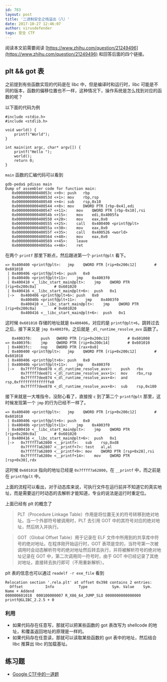 ```yaml
---
id: 783
layout: post
title: '二进制安全之栈溢出（八）'
date: 2017-10-27 12:46:07
author: virusdefender
tags: 安全 CTF
---
```


阅读本文前需要阅读 [https://www.zhihu.com/question/21249496](https://www.zhihu.com/question/21249496) 和回答后面的四个链接。

## plt && got 表

之前提到有些函数实现的代码是在 libc 中，但是编译时和运行时，libc 可能是不同的版本，函数的偏移位置也不一样，这种情况下，操作系统是怎么找到对应的函数的呢？

以下面的代码为例

```clike
#include <stdio.h>
#include <stdlib.h>

void world() {
    printf("World");
}

int main(int argc, char* argv[]) {
    printf("Hello ");
    world();
    return 0;
}
```

`main` 函数的汇编代码可以看到 

```
gdb-peda$ pdisas main
Dump of assembler code for function main:
   0x000000000040053c <+0>:	push   rbp
   0x000000000040053d <+1>:	mov    rbp,rsp
   0x0000000000400540 <+4>:	sub    rsp,0x10
   0x0000000000400544 <+8>:	mov    DWORD PTR [rbp-0x4],edi
   0x0000000000400547 <+11>:	mov    QWORD PTR [rbp-0x10],rsi
   0x000000000040054b <+15>:	mov    edi,0x4005fa
   0x0000000000400550 <+20>:	mov    eax,0x0
   0x0000000000400555 <+25>:	call   0x400400 <printf@plt>
   0x000000000040055a <+30>:	mov    eax,0x0
   0x000000000040055f <+35>:	call   0x400526 <world>
   0x0000000000400564 <+40>:	mov    eax,0x0
   0x0000000000400569 <+45>:	leave
   0x000000000040056a <+46>:	ret
```

在两个 `printf` 那里下断点，然后跟进第一个 `printf@plt` 看下。

```
=> 0x400400 <printf@plt>:	jmp    QWORD PTR [rip+0x200c12]        # 0x601018
 | 0x400406 <printf@plt+6>:	push   0x0
 | 0x40040b <printf@plt+11>:	jmp    0x4003f0
 | 0x400410 <__libc_start_main@plt>:	jmp    QWORD PTR [rip+0x200c0a]        # 0x601020
 | 0x400416 <__libc_start_main@plt+6>:	push   0x1
 |->   0x400406 <printf@plt+6>:	push   0x0
       0x40040b <printf@plt+11>:	jmp    0x4003f0
       0x400410 <__libc_start_main@plt>:	jmp    QWORD PTR [rip+0x200c0a]        # 0x601020
       0x400416 <__libc_start_main@plt+6>:	push   0x1
```

这时候 `0x601018` 存储的地址就是 `0x400406`，对应的是 `printf@plt+6`，跳转过去之后，接下来又是 `jmp 0x4003f0`，之后就是 `_dl_runtime_resolve_avx` 函数了。

```
   0x4003f0:	push   QWORD PTR [rip+0x200c12]        # 0x601008
=> 0x4003f6:	jmp    QWORD PTR [rip+0x200c14]        # 0x601010
 | 0x4003fc:	nop    DWORD PTR [rax+0x0]
 | 0x400400 <printf@plt>:	jmp    QWORD PTR [rip+0x200c12]        # 0x601018
 | 0x400406 <printf@plt+6>:	push   0x0
 | 0x40040b <printf@plt+11>:	jmp    0x4003f0
 |->   0x7ffff7dee870 <_dl_runtime_resolve_avx>:	push   rbx
       0x7ffff7dee871 <_dl_runtime_resolve_avx+1>:	mov    rbx,rsp
       0x7ffff7dee874 <_dl_runtime_resolve_avx+4>:	and    rsp,0xffffffffffffffe0
       0x7ffff7dee878 <_dl_runtime_resolve_avx+8>:	sub    rsp,0x180
```

接下来就是一大堆指令，没耐心看了，直接按 `c` 到了第二个 `printf@plt` 那里，这时候发现第一个 `jmp` 的行为已经不一样了。

```
=> 0x400400 <printf@plt>:	jmp    QWORD PTR [rip+0x200c12]        # 0x601018
 | 0x400406 <printf@plt+6>:	push   0x0
 | 0x40040b <printf@plt+11>:	jmp    0x4003f0
 | 0x400410 <__libc_start_main@plt>:	jmp    QWORD PTR [rip+0x200c0a]        # 0x601020
 | 0x400416 <__libc_start_main@plt+6>:	push   0x1
 |->   0x7ffff7a62800 <__printf>:	sub    rsp,0xd8
       0x7ffff7a62807 <__printf+7>:	test   al,al
       0x7ffff7a62809 <__printf+9>:	mov    QWORD PTR [rsp+0x28],rsi
       0x7ffff7a6280e <__printf+14>:	mov    QWORD PTR [rsp+0x30],rdx
```

这时候 `0x601018` 指向的地址已经是 `0x7ffff7a62800`，在 `__printf` 中，而之前是在 `printf@plt` 中。

上面的流程可以看出，对于动态库来说，可执行文件在运行前并不知道它的真实地址，而是需要运行时动态的去解析才能知道，专业的说法是运行时重定位。

上面已经有 plt 的概念了

> PLT（Procedure Linkage Table）作用是将位置无关的符号转移到绝对地址。当一个外部符号被调用时，PLT 去引用 GOT 中的其符号对应的绝对地址，然后转入并执行。

> GOT（Global Offset Table）用于记录在 ELF 文件中所用到的共享库中符号的绝对地址。在程序刚开始运行时，GOT 表项是空的，当符号第一次被调用时会动态解析符号的绝对地址然后转去执行，并将被解析符号的绝对地址记录在 GOT 中，第二次调用同一符号时，由于 GOT 中已经记录了其绝对地址，直接转去执行即可（不用重新解析）。

plt 表的信息也可以通过 `readelf -r exe_file` 看到

```
Relocation section '.rela.plt' at offset 0x398 contains 2 entries:
  Offset          Info           Type           Sym. Value    Sym. Name + Addend
000000601018  000100000007 R_X86_64_JUMP_SLO 0000000000000000 printf@GLIBC_2.2.5 + 0
```

### 利用

 - 如果代码存在任意写，那就可以把某些函数的 got 表改写为 shellcode 的地址，和覆盖返回地址的原理是一样的。
 - 如果代码存在任意读，那就可以读取某些函数的 got 表中的地址，然后结合 libc 推算出 libc 的加载基址。
 
 ## 练习题
 
  - [Google CTF中的一道题](https://github.com/BOAKGP/CTF-Writeups/tree/master/Google%20CTF%202018%20Quals%20Beginners%20Quest/Fridge%20todo%20list)

